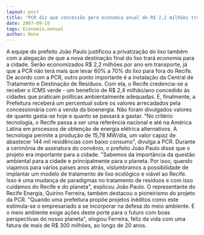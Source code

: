 ```yaml
---
layout: post
title: "PCR diz que concessão gera economia anual de R$ 2,2 milhões transportando menos lixo para Jaboatão"
date: 2007-09-10
tags: Economia,manual
author: None
---
```

A equipe do prefeito Jo&atilde;o Paulo justificou a privatiza&ccedil;&atilde;o do lixo tamb&eacute;m com a alega&ccedil;&atilde;o de que a nova destina&ccedil;&atilde;o final do lixo trar&aacute; economia para a cidade. Ser&atilde;o economizados R$ 2,2 milh&otilde;es por ano em transporte, j&aacute; que a PCR n&atilde;o ter&aacute; mais que levar 60% a 70% do lixo para fora do Recife. 
De acordo com a PCR, outro ponto importante &eacute; a instala&ccedil;&atilde;o da Central de Tratamento e Destina&ccedil;&atilde;o de Res&iacute;duos. Com ela, o Recife credencia-se a receber o ICMS verde - um benef&iacute;cio de R$ 2,4 milh&atilde;o/ano concedido &agrave;s cidades que praticam pol&iacute;ticas ambientalmente adequadas. E, finalmente, a Prefeitura receber&aacute; um percentual sobre os valores arrecadados pela concession&aacute;ria com a venda da bioenergia. N&atilde;o foram divulgados valores de quanto gasta-se hoje e quanto se passar&aacute; a gastar.
&ldquo;No crit&eacute;rio tecnologia, o Recife passa a ser uma refer&ecirc;ncia nacional e at&eacute; na Am&eacute;rica Latina em processos de obten&ccedil;&atilde;o de energia el&eacute;trica alternativos. A tecnologia permite a produ&ccedil;&atilde;o de 15,78 MW/dia, um valor capaz de abastecer 144 mil resid&ecirc;ncias com baixo consumo&rdquo;, divulga a PCR.
Durante a cerim&ocirc;nia de assinatura do conv&ecirc;nio, o prefeito Jo&atilde;o Paulo disse que o projeto era importante para a cidade. &quot;Sabemos da import&acirc;ncia da quest&atilde;o ambiental para a cidade e principalmente para o planeta. Por isso, quando viajamos para v&aacute;rios pa&iacute;ses anos atr&aacute;s, vislumbramos a possibilidade de implantar um modelo de tratamento de lixo ecol&oacute;gico e vi&aacute;vel ao Recife. Isso &eacute; uma mudan&ccedil;a de paradigmas no tratamento de res&iacute;duos e com isso cuidamos do Recife e do planeta&quot;, explicou Jo&atilde;o Paulo. 
O representante do Recife Energia, Quirino Ferreira, tamb&eacute;m destacou o pioneirismo do projeto da PCR. &quot;Quando uma prefeitura prop&otilde;e projetos in&eacute;ditos como este estimula-se o empresariado a se incorporar na defesa do meio ambiente. E o meio ambiente exige a&ccedil;&otilde;es deste porte para o futuro com boas perspectivas do nosso planeta&quot;, elogiou Ferreira, feliz da vida com uma fatura de mais de R$ 300 milh&otilde;es, ao longo de 20 anos.  